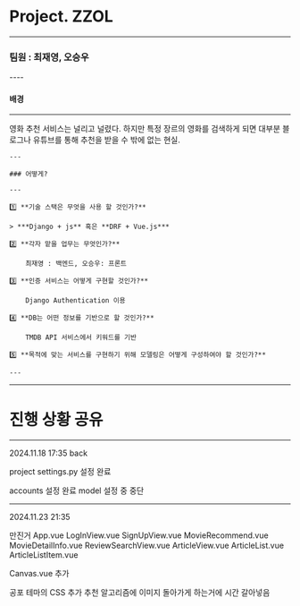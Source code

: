 # Project. ZZOL

---

### 팀원 : 최재영, 오승우

----    

#### 배경

---

영화 추천 서비스는 널리고 널렸다. 하지만 특정 장르의 영화를 검색하게 되면 대부분 블로그나 유튜브를 통해 추천을 받을 수 밖에 없는 현실.

```
---

### 어떻게?

---

1️⃣ **기술 스택은 무엇을 사용 할 것인가?**

> ***Django + js** 혹은 **DRF + Vue.js***

2️⃣ **각자 맡을 업무는 무엇인가?**

    최재영 : 백엔드, 오승우: 프론트

3️⃣ **인증 서비스는 어떻게 구현할 것인가?**

    Django Authentication 이용

4️⃣ **DB는 어떤 정보를 기반으로 할 것인가?**

    TMDB API 서비스에서 키워드를 기반

5️⃣ **목적에 맞는 서비스를 구현하기 위해 모델링은 어떻게 구성하여야 할 것인가?**

---
```

---

# 진행 상황 공유

---

2024.11.18 17:35
back 

project settings.py 설정 완료

accounts 설정 완료
model 설정 중 중단



---

2024.11.23 21:35

만진거
App.vue
LogInView.vue
SignUpView.vue
MovieRecommend.vue
MovieDetailInfo.vue
ReviewSearchView.vue
ArticleView.vue
ArticleList.vue
ArticleListItem.vue

Canvas.vue 추가

공포 테마의 CSS 추가
추천 알고리즘에 이미지 돌아가게 하는거에 시간 갈아넣음
